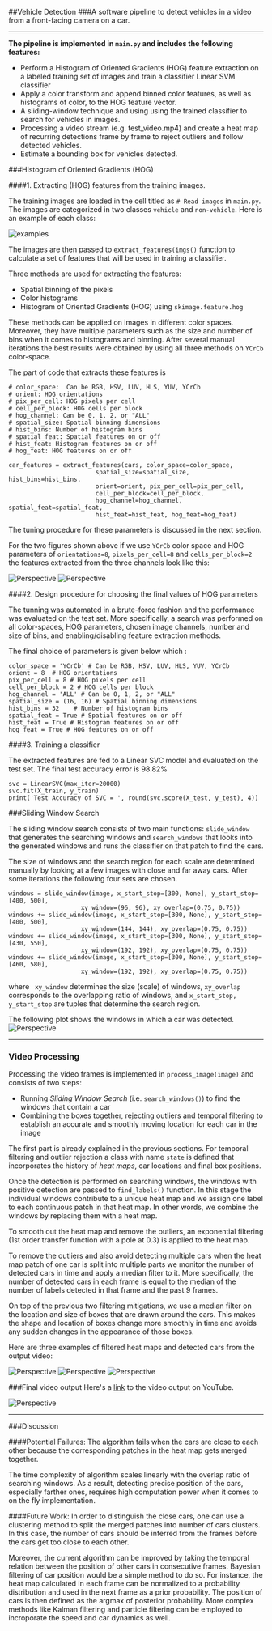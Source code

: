 ##Vehicle Detection
###A software pipeline to detect vehicles in a video from a front-facing camera on a car.

---

**The pipeline is implemented in `main.py` and includes the following features:**

* Perform a Histogram of Oriented Gradients (HOG) feature extraction on a labeled training set of images and train a classifier Linear SVM classifier
* Apply a color transform and append binned color features, as well as histograms of color, to the HOG feature vector. 
* A sliding-window technique and using using the trained classifier to search for vehicles in images.
* Processing a video stream (e.g. test_video.mp4) and create a heat map of recurring detections frame by frame to reject outliers and follow detected vehicles.
* Estimate a bounding box for vehicles detected.

[//]: # (Image References)
[image1]: ./examples/car_not_car.png
[image2]: ./examples/HOG_example.jpg
[image3]: ./examples/sliding_windows.jpg
[image4]: ./examples/sliding_window.jpg
[image5]: ./examples/bboxes_and_heat.png
[image6]: ./examples/labels_map.png
[image7]: ./examples/output_bboxes.png
[video1]: ./project_video.mp4

###Histogram of Oriented Gradients (HOG)

####1. Extracting (HOG) features from the training images.

The training images are loaded in the cell titled as `# Read images` in `main.py`. The images are categorized in two classes `vehicle` and `non-vehicle`.  Here is an example of each class:

![examples](./output_images/car_notcar.jpg) 

The images are then passed to `extract_features(imgs()` function to
calculate a set of features that will be used in training a classifier.

Three methods are used for extracting the features:

 * Spatial binning of the pixels
 * Color histograms
 * Histogram of Oriented Gradients (HOG) using `skimage.feature.hog`
 
These methods can be applied on images in different color spaces. 
Moreover, they have multiple parameters such as the size and number of bins when it comes to histograms and binning. 
After several manual iterations the best results were obtained by 
using all three methods on `YCrCb` color-space. 

The part of code that extracts these features is

```
# color_space:  Can be RGB, HSV, LUV, HLS, YUV, YCrCb
# orient: HOG orientations
# pix_per_cell: HOG pixels per cell
# cell_per_block: HOG cells per block
# hog_channel: Can be 0, 1, 2, or "ALL"
# spatial_size: Spatial binning dimensions
# hist_bins: Number of histogram bins
# spatial_feat: Spatial features on or off
# hist_feat: Histogram features on or off
# hog_feat: HOG features on or off

car_features = extract_features(cars, color_space=color_space, 
                        spatial_size=spatial_size, hist_bins=hist_bins, 
                        orient=orient, pix_per_cell=pix_per_cell, 
                        cell_per_block=cell_per_block, 
                        hog_channel=hog_channel, spatial_feat=spatial_feat, 
                        hist_feat=hist_feat, hog_feat=hog_feat)
```
 
The tuning procedure for these parameters is discussed in the next section.

For the two figures shown above if we use  `YCrCb` color space and HOG parameters of `orientations=8`, `pixels_per_cell=8` and `cells_per_block=2` the features extracted from the three channels look like this:

![Perspective](./output_images/car_hog.jpg) 
![Perspective](./output_images/notcar_hog.jpg) 


####2. Design procedure for choosing the final values of HOG parameters

The tunning was automated in a brute-force fashion and the performance
was evaluated on the test set. More specifically, a search was performed
on all color-spaces, HOG parameters, chosen image channels, number and size of bins, and enabling/disabling feature extraction methods.

The final choice of parameters is given below which :
```
color_space = 'YCrCb' # Can be RGB, HSV, LUV, HLS, YUV, YCrCb
orient = 8  # HOG orientations
pix_per_cell = 8 # HOG pixels per cell
cell_per_block = 2 # HOG cells per block
hog_channel = 'ALL' # Can be 0, 1, 2, or "ALL"
spatial_size = (16, 16) # Spatial binning dimensions
hist_bins = 32    # Number of histogram bins
spatial_feat = True # Spatial features on or off
hist_feat = True # Histogram features on or off
hog_feat = True # HOG features on or off
```

####3. Training a classifier

The extracted features are fed to a Linear SVC model and evaluated 
on the test set. The final test accuracy error is 98.82%

```
svc = LinearSVC(max_iter=20000)
svc.fit(X_train, y_train)
print('Test Accuracy of SVC = ', round(svc.score(X_test, y_test), 4))
```

###Sliding Window Search


The sliding window search consists of two main functions:  `slide_window` that generates the searching windows and `search_windows` that looks into the generated windows and runs the classifier on that patch to find the cars.

The size of windows and the search region for each scale are determined manually by looking at a few images with close and far away cars. After 
some iterations the following four sets are chosen.

```
windows = slide_window(image, x_start_stop=[300, None], y_start_stop=[400, 500], 
                    xy_window=(96, 96), xy_overlap=(0.75, 0.75))
windows += slide_window(image, x_start_stop=[300, None], y_start_stop=[400, 500], 
                    xy_window=(144, 144), xy_overlap=(0.75, 0.75))
windows += slide_window(image, x_start_stop=[300, None], y_start_stop=[430, 550], 
                    xy_window=(192, 192), xy_overlap=(0.75, 0.75))
windows += slide_window(image, x_start_stop=[300, None], y_start_stop=[460, 580], 
                    xy_window=(192, 192), xy_overlap=(0.75, 0.75))
```
where ` xy_window` determines the size (scale) of windows, `xy_overlap` corresponds to the overlapping ratio of windows, 
and `x_start_stop, y_start_stop` are tuples that determine the search region.

The following plot shows the windows in which a car was detected.
![Perspective](./output_images/windows_detected.jpg) 


---

### Video Processing

Processing the video frames is implemented in `process_image(image)` and consists of two steps: 
* Running *Sliding Window Search* (i.e. `search_windows()`) to find the windows that contain a car
* Combining the boxes together, rejecting outliers and temporal filtering to establish an accurate and smoothly moving location for each car in the image

The first part is already explained in the previous sections. For temporal filtering and outlier rejection a class with name `state` is defined that 
incorporates the history of *heat maps*, car locations and final box positions. 

Once the detection is performed on searching windows, the windows 
with positive detection are passed to `find_labels()` function. In this 
stage the individual windows contribute to a unique heat map and 
we assign one label to each continuous patch in that heat map. In other words, we combine the windows by replacing them with a heat map.

To smooth out the heat map and remove the outliers, an exponential filtering (1st order transfer function with a pole at 0.3) is applied to the 
heat map. 

To remove the outliers and also avoid detecting multiple cars when the 
heat map patch of one car is split into multiple parts we monitor the number of detected cars in time and apply a median filter to it.
More specifically, the number of detected cars in each frame is equal to the median of the number of labels detected in that frame and the past 9 frames.

On top of the previous two filtering mitigations, we use a median filter 
on the location and size of boxes that are drawn around the cars. This 
makes the shape and location of boxes change more smoothly in time and avoids any sudden changes in the appearance of those boxes.

Here are three examples of filtered heat maps and detected cars from the output video:


![Perspective](./output_images/1001.jpg) 
![Perspective](./output_images/1005.jpg) 
![Perspective](./output_images/1009.jpg) 

###Final video output
Here's a [link](https://youtu.be/-sxc0D1V39g)  to the video output on YouTube.

![Perspective](./output_images/output.gif) 

---

###Discussion

####Potential Failures:
The algorithm fails when the cars are close to each other because the 
corresponding patches in the heat map gets merged together. 

The time complexity of algorithm scales linearly with the overlap ratio of searching windows. As a result, detecting precise position of the cars, especially farther ones, requires high computation power when it comes to on the fly implementation.

####Future Work:
In order to distinguish the close cars, one can use a clustering method to split the merged patches into number of cars clusters. In this case, the number of cars should be inferred from the frames before the cars get too close to each other.

Moreover, the current algorithm can be improved by taking the temporal relation between the position of other cars in consecutive frames. 
Bayesian filtering of car position would be a simple method to do so. For instance, the heat map calculated in
each frame can be normalized to a probability distribution and used in the next frame as a prior probability. The 
position of cars is then defined as the argmax of posterior probability. 
More complex methods like Kalman filtering and particle filtering can be employed to incroporate the speed and car dynamics as well.
